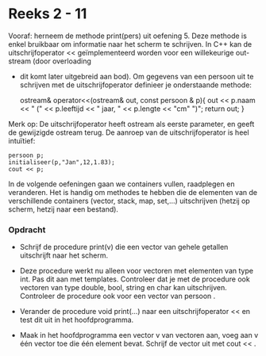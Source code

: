 # Reeks 2 - 11
Vooraf: herneem de methode print(pers) uit oefening 5. Deze methode is enkel bruikbaar om informatie naar het scherm te 
schrijven. In C++ kan de uitschrijfoperator << geïmplementeerd worden voor een willekeurige out-stream (door overloading 
- dit komt later uitgebreid aan bod). Om gegevens van een persoon uit te schrijven met de uitschrijfoperator definieer 
  je onderstaande methode:

    ostream& operator<<(ostream& out, const persoon & p){
        out << p.naam << " (" << p.leeftijd << " jaar, " << p.lengte  << "cm" ")";
        return out;
    }

Merk op: De uitschrijfoperator heeft ostream als eerste parameter, en geeft de gewijzigde ostream terug.
De aanroep van de uitschrijfoperator is heel intuïtief:

    persoon p;
    initialiseer(p,"Jan",12,1.83);
    cout << p;

In de volgende oefeningen gaan we containers vullen, raadplegen en veranderen. Het is handig om methodes te hebben die 
de elementen van de verschillende containers (vector, stack, map, set,...) uitschrijven (hetzij op scherm, hetzij naar 
een bestand).

### Opdracht

- Schrijf de procedure print(v) die een vector van gehele getallen uitschrijft naar het scherm.


- Deze procedure werkt nu alleen voor vectoren met elementen van type int. Pas dit aan met templates.
Controleer dat je met de procedure ook vectoren van type double, bool, string en char kan uitschrijven.
Controleer de procedure ook voor een vector van persoon .
 
 
- Verander de procedure void print(...) naar een uitschrijfoperator << en test dit uit in het hoofdprogramma.
  

- Maak in het hoofdprogramma een vector v van vectoren aan, voeg aan v één vector toe die één element bevat. Schrijf de vector uit met cout << .